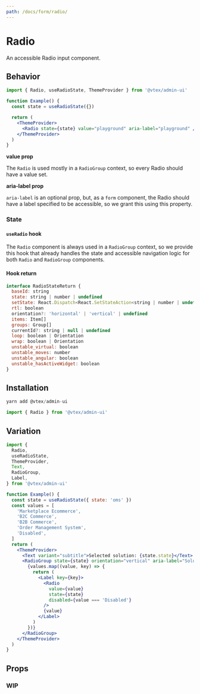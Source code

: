 ```yaml
---
path: /docs/form/radio/
---
```


# Radio

An accessible Radio input component.

## Behavior

```jsx
import { Radio, useRadioState, ThemeProvider } from '@vtex/admin-ui'

function Example() {
  const state = useRadioState({})

  return (
    <ThemeProvider>
      <Radio state={state} value="playground" aria-label="playground" />
    </ThemeProvider>
  )
}
```

**value prop**

The `Radio` is used mostly in a `RadioGroup` context, so every Radio should have a value set.

**aria-label prop**

`aria-label` is an optional prop, but, as a `form` component, the Radio should have a label specified to be accessible, so we grant this using this property.

### State

#### `useRadio` hook

The `Radio` component is always used in a `RadioGroup` context, so we provide this hook that already handles the state and accessible navigation logic for both `Radio` and `RadioGroup` components.

#### Hook return

```jsx static
interface RadioStateReturn {
  baseId: string
  state: string | number | undefined
  setState: React.Dispatch<React.SetStateAction<string | number | undefined>>
  rtl: boolean
  orientation?: 'horizontal' | 'vertical' | undefined
  items: Item[]
  groups: Group[]
  currentId?: string | null | undefined
  loop: boolean | Orientation
  wrap: boolean | Orientation
  unstable_virtual: boolean
  unstable_moves: number
  unstable_angular: boolean
  unstable_hasActiveWidget: boolean
}
```

## Installation

```jsx static
yarn add @vtex/admin-ui
```

```jsx static
import { Radio } from '@vtex/admin-ui'
```

## Variation

```jsx
import {
  Radio,
  useRadioState,
  ThemeProvider,
  Text,
  RadioGroup,
  Label,
} from '@vtex/admin-ui'

function Example() {
  const state = useRadioState({ state: 'oms' })
  const values = [
    'Marketplace Ecommerce',
    'B2C Commerce',
    'B2B Commerce',
    'Order Management System',
    'Disabled',
  ]
  return (
    <ThemeProvider>
      <Text variant="subtitle">Selected solution: {state.state}</Text>
      <RadioGroup state={state} orientation="vertical" aria-label="Solutions">
        {values.map((value, key) => {
          return (
            <Label key={key}>
              <Radio
                value={value}
                state={state}
                disabled={value === 'Disabled'}
              />
              {value}
            </Label>
          )
        })}
      </RadioGroup>
    </ThemeProvider>
  )
}
```

## Props

### WIP

<proptypes heading="Radio" component="Radio" />
